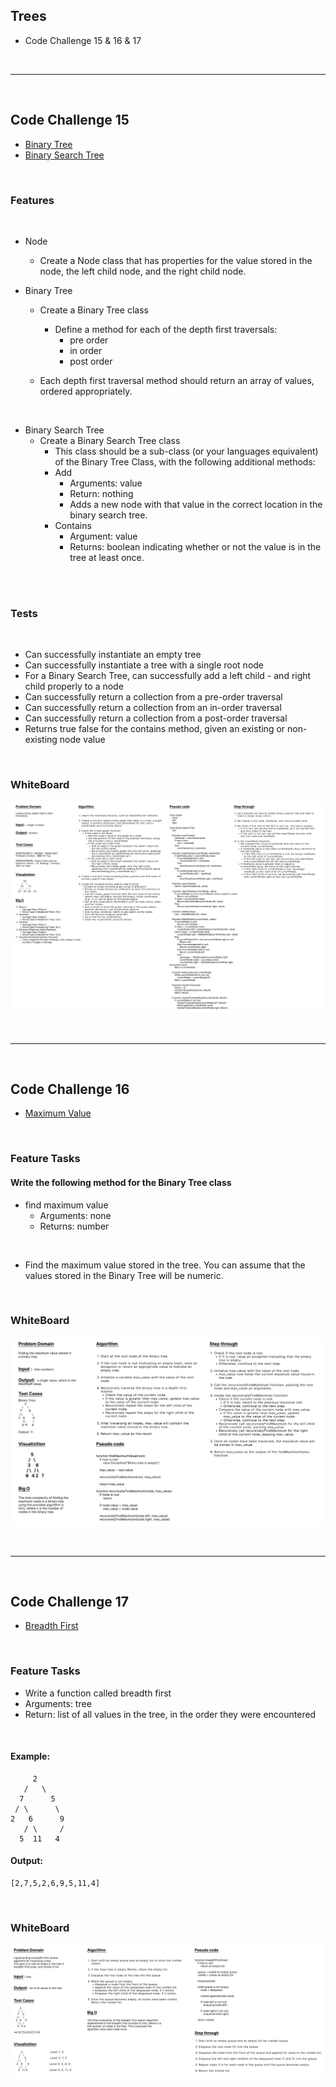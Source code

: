 ## Trees
- Code Challenge 15 & 16 & 17

<br>

---
<br>

## Code Challenge 15
- [Binary Tree](./binaryTree.py)
- [Binary Search Tree](./binarySearchTree.py)

<br>

### Features
<br>

- Node
    - Create a Node class that has properties for the value stored in the node, the left child node, and the right child node.

- Binary Tree
    - Create a Binary Tree class
        - Define a method for each of the depth first traversals:
            - pre order
            - in order
            - post order

    - Each depth first traversal method should return an array of values, ordered appropriately.

<br>

- Binary Search Tree
    - Create a Binary Search Tree class
        - This class should be a sub-class (or your languages equivalent) of the Binary Tree Class, with the following additional methods:
        - Add
            - Arguments: value
            - Return: nothing
            - Adds a new node with that value in the correct location in the binary search tree.
        - Contains
            - Argument: value
            - Returns: boolean indicating whether or not the value is in the tree at least once.

<br>
<br>

### Tests 
<br>

- Can successfully instantiate an empty tree
- Can successfully instantiate a tree with a single root node
- For a Binary Search Tree, can successfully add a left child - and right child properly to a node
- Can successfully return a collection from a pre-order traversal
- Can successfully return a collection from an in-order traversal
- Can successfully return a collection from a post-order traversal
- Returns true	false for the contains method, given an existing or non-existing node value

<br>

### WhiteBoard
![whiteboard](./Assets/binarySearchTree_WhiteBoard.png)

<br>

---
<br>

## Code Challenge 16
- [Maximum Value](./maximumValue.py)

<br>

### Feature Tasks

#### Write the following method for the Binary Tree class

- find maximum value
    - Arguments: none
    - Returns: number

<br>

- Find the maximum value stored in the tree. You can assume that the values stored in the Binary Tree will be numeric.

<br>

### WhiteBoard
![whiteboard](./Assets/maxValue_WhiteBoard.png)

<br>

---
<br>

## Code Challenge 17
- [Breadth First](./breadthFirst.py)

<br>

### Feature Tasks
- Write a function called breadth first
- Arguments: tree
- Return: list of all values in the tree, in the order they were encountered

<br>

#### Example: 
```
     2
   /   \
  7      5
 / \      \
2   6      9
   / \     /
  5  11   4
```   

#### Output:
```
[2,7,5,2,6,9,5,11,4]
```

<br>

### WhiteBoard
![whiteboard](./Assets/breadthFirst.png)

